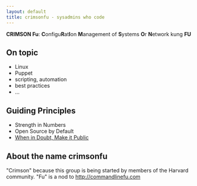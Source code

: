 ```yaml
---
layout: default
title: crimsonfu - sysadmins who code
---
```

**CRIMSON Fu**: **C**onfigu**R**at**I**on **M**anagement of **S**ystems **O**r **N**etwork kung **FU** 

## On topic

* Linux
* Puppet
* scripting, automation
* best practices
* ...

## Guiding Principles

* Strength in Numbers
* Open Source by Default
* [When in Doubt, Make it Public](http://www.codinghorror.com/blog/2007/04/when-in-doubt-make-it-public.html)

## About the name crimsonfu

"Crimson" because this group is being started by members of the Harvard community.  "Fu" is a nod to http://commandlinefu.com

[topical channel]: http://freenode.net/policy.shtml#topicalchannels
